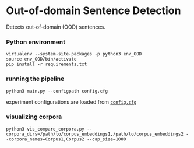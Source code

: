 # Out-of-domain Sentence Detection
Detects out-of-domain (OOD) sentences.

### Python environment
```
virtualenv --system-site-packages -p python3 env_OOD
source env_OOD/bin/activate
pip install -r requirements.txt
```
### running the pipeline
```
python3 main.py --configpath config.cfg
```
experiment configurations are loaded from [`config.cfg`](config.cfg)

### visualizing corpora
```
python3 vis_compare_corpora.py --corpora_dirs=/path/to/corpus_embeddings1,/path/to/corpus_embeddings2 --corpora_names=Corpus1,Corpus2 --cap_size=1000
```